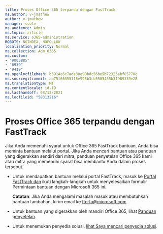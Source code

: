 ```yaml
---
title: Proses Office 365 terpandu dengan FastTrack
ms.author: v-jmathew
author: v-jmathew
manager: scotv
ms.audience: Admin
ms.topic: article
ms.service: o365-administration
ROBOTS: NOINDEX, NOFOLLOW
localization_priority: Normal
ms.collection: Adm_O365
ms.custom:
- "9003885"
- "6939"
- "9419"
ms.openlocfilehash: b5914e6c7ade38e90bdc56be5b72323abf05770c
ms.sourcegitcommit: ab75f66355116e995b3cb5505465b31989339e28
ms.translationtype: MT
ms.contentlocale: id-ID
ms.lasthandoff: 08/13/2021
ms.locfileid: "58313216"
---
```

# <a name="guided-office-365-setup-process-with-fasttrack"></a>Proses Office 365 terpandu dengan FastTrack

Jika Anda memenuhi syarat untuk Office 365 FastTrack bantuan, Anda bisa meminta bantuan melalui portal. Jika Anda mencari bantuan atau panduan yang digerakkan sendiri dari mitra, panduan penyetelan Office 365 kami atau mitra yang memenuhi syarat bisa membantu Anda dalam proses tersebut.

- Untuk mendapatkan bantuan melalui portal FastTrack, masuk ke [Portal FastTrack dan](https://go.microsoft.com/fwlink/?linkid=2125443) ikuti langkah-langkah untuk menyelesaikan formulir Permintaan bantuan dengan Microsoft 365 ini.

    **Catatan**: Jika Anda mengalami masalah masuk atau membutuhkan bantuan tambahan, kirim email ke [ftcrfa@microsoft.com](mailto:ftcrfa@microsoft.com).

- Untuk bantuan yang digerakkan oleh mandiri Office 365, lihat [Panduan penyetelan](https://go.microsoft.com/fwlink/?linkid=2125827).
- Untuk menemukan penyedia solusi, [lihat Saya mencari penyedia solusi](https://go.microsoft.com/fwlink/?linkid=2125918).